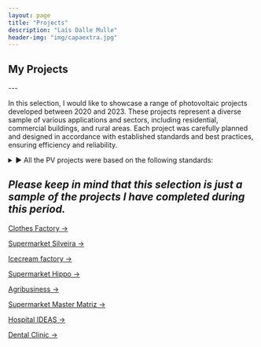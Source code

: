 ```yaml
---
layout: page
title: "Projects"
description: "Laís Dalle Mulle"
header-img: "img/capaextra.jpg"
---
```




<h2>My Projects</h2>
---

In this selection, I would like to showcase a range of photovoltaic projects developed between 2020 and 2023. These projects represent a diverse sample of various applications and sectors, including residential, commercial buildings, and rural areas. Each project was carefully planned and designed in accordance with established standards and best practices, ensuring efficiency and reliability.

<details>
<summary> ▶ All the PV projects were based on the following standards:</summary>
<br> 


<ol>
  <li>ABNT NBR 16690 Standard: This standard establishes the requirements for the design of photovoltaic systems connected to the electrical grid in Brazil. It addresses aspects such as system sizing, component selection, installation, surge protection, among others.</li>
  <li>ABNT NBR 5410 Standard: This standard establishes the rules for low voltage electrical installations, covering aspects such as cable selection and installation, protection devices, grounding and other electrical considerations.</li>
  <li>ABNT NBR 15569 Standard: This standard addresses the guidelines for installing photovoltaic panels in buildings. It includes requirements related to mechanical strength, fastening, fire protection, among others.</li>
  <li>Standard IEC 62446: This international standard establishes the requirements for carrying out tests, inspections and documentation of photovoltaic systems connected to the grid. It defines procedures for verifying system compliance, including performance measurements, visual inspection, and safety testing.</li>
  <li>Electric Utility Regulations: In addition to the regulations mentioned above, it is important to follow the specific guidelines and requirements established by the local electric utility. They may include network connection procedures, installation standards, and documentation requirements.</li>
</ol>


</details>

*Please keep in mind that this selection is just a sample of the projects I have completed during this period.*
---

<a href="https://laisdallemulle.github.io/project1/" target="_blank">Clothes Factory →</a>

<a href="https://laisdallemulle.github.io/project2/" target="_blank">Supermarket Silveira →</a>

<a href="https://laisdallemulle.github.io/project3/" target="_blank">Icecream factory →</a>

<a href="https://laisdallemulle.github.io/project4/" target="_blank">Supermarket Hippo →</a>

<a href="https://laisdallemulle.github.io/project5/" target="_blank">Agribusiness →</a>

<a href="https://laisdallemulle.github.io/project6/" target="_blank">Supermarket Master Matriz →</a>

<a href="https://laisdallemulle.github.io/project7/" target="_blank">Hospital IDEAS →</a>

<a href="https://laisdallemulle.github.io/project8/" target="_blank">Dental Clinic →</a>



